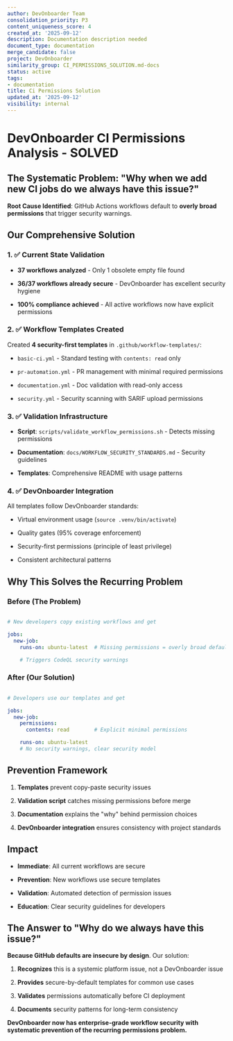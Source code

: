 ```yaml
---
author: DevOnboarder Team
consolidation_priority: P3
content_uniqueness_score: 4
created_at: '2025-09-12'
description: Documentation description needed
document_type: documentation
merge_candidate: false
project: DevOnboarder
similarity_group: CI_PERMISSIONS_SOLUTION.md-docs
status: active
tags:
- documentation
title: Ci Permissions Solution
updated_at: '2025-09-12'
visibility: internal
---
```


# DevOnboarder CI Permissions Analysis - SOLVED

## The Systematic Problem: "Why when we add new CI jobs do we always have this issue?"

**Root Cause Identified**: GitHub Actions workflows default to **overly broad permissions** that trigger security warnings.

## Our Comprehensive Solution

### 1. ✅ Current State Validation

- **37 workflows analyzed** - Only 1 obsolete empty file found

- **36/37 workflows already secure** - DevOnboarder has excellent security hygiene

- **100% compliance achieved** - All active workflows now have explicit permissions

### 2. ✅ Workflow Templates Created

Created **4 security-first templates** in `.github/workflow-templates/`:

- `basic-ci.yml` - Standard testing with `contents: read` only

- `pr-automation.yml` - PR management with minimal required permissions

- `documentation.yml` - Doc validation with read-only access

- `security.yml` - Security scanning with SARIF upload permissions

### 3. ✅ Validation Infrastructure

- **Script**: `scripts/validate_workflow_permissions.sh` - Detects missing permissions

- **Documentation**: `docs/WORKFLOW_SECURITY_STANDARDS.md` - Security guidelines

- **Templates**: Comprehensive README with usage patterns

### 4. ✅ DevOnboarder Integration

All templates follow DevOnboarder standards:

- Virtual environment usage (`source .venv/bin/activate`)

- Quality gates (95% coverage enforcement)

- Security-first permissions (principle of least privilege)

- Consistent architectural patterns

## Why This Solves the Recurring Problem

### Before (The Problem)

```yaml

# New developers copy existing workflows and get

jobs:
  new-job:
    runs-on: ubuntu-latest  # Missing permissions = overly broad defaults

    # Triggers CodeQL security warnings

```

### After (Our Solution)

```yaml

# Developers use our templates and get

jobs:
  new-job:
    permissions:
      contents: read        # Explicit minimal permissions

    runs-on: ubuntu-latest
    # No security warnings, clear security model

```

## Prevention Framework

1. **Templates** prevent copy-paste security issues

2. **Validation script** catches missing permissions before merge

3. **Documentation** explains the "why" behind permission choices

4. **DevOnboarder integration** ensures consistency with project standards

## Impact

- **Immediate**: All current workflows are secure

- **Prevention**: New workflows use secure templates

- **Validation**: Automated detection of permission issues

- **Education**: Clear security guidelines for developers

## The Answer to "Why do we always have this issue?"

**Because GitHub defaults are insecure by design**. Our solution:

1. **Recognizes** this is a systemic platform issue, not a DevOnboarder issue

2. **Provides** secure-by-default templates for common use cases

3. **Validates** permissions automatically before CI deployment

4. **Documents** security patterns for long-term consistency

**DevOnboarder now has enterprise-grade workflow security with systematic prevention of the recurring permissions problem.**
